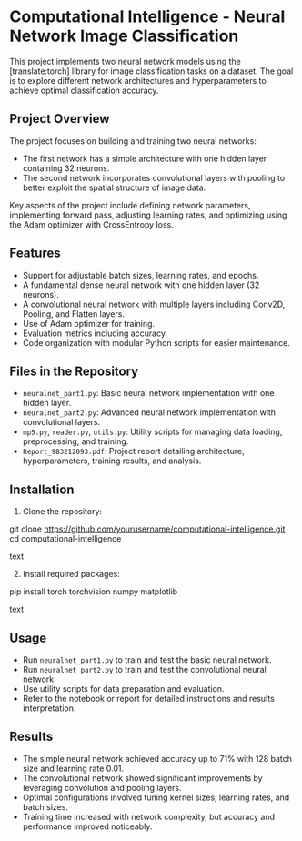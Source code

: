 # Computational Intelligence - Neural Network Image Classification

This project implements two neural network models using the [translate:torch] library for image classification tasks on a dataset. The goal is to explore different network architectures and hyperparameters to achieve optimal classification accuracy.

## Project Overview

The project focuses on building and training two neural networks:

- The first network has a simple architecture with one hidden layer containing 32 neurons.
- The second network incorporates convolutional layers with pooling to better exploit the spatial structure of image data.

Key aspects of the project include defining network parameters, implementing forward pass, adjusting learning rates, and optimizing using the Adam optimizer with CrossEntropy loss.

## Features

- Support for adjustable batch sizes, learning rates, and epochs.
- A fundamental dense neural network with one hidden layer (32 neurons).
- A convolutional neural network with multiple layers including Conv2D, Pooling, and Flatten layers.
- Use of Adam optimizer for training.
- Evaluation metrics including accuracy.
- Code organization with modular Python scripts for easier maintenance.

## Files in the Repository

- `neuralnet_part1.py`: Basic neural network implementation with one hidden layer.
- `neuralnet_part2.py`: Advanced neural network implementation with convolutional layers.
- `mp5.py`, `reader.py`, `utils.py`: Utility scripts for managing data loading, preprocessing, and training.
- `Report_983212093.pdf`: Project report detailing architecture, hyperparameters, training results, and analysis.

## Installation

1. Clone the repository:

git clone https://github.com/yourusername/computational-intelligence.git
cd computational-intelligence

text

2. Install required packages:

pip install torch torchvision numpy matplotlib

text

## Usage

- Run `neuralnet_part1.py` to train and test the basic neural network.
- Run `neuralnet_part2.py` to train and test the convolutional neural network.
- Use utility scripts for data preparation and evaluation.
- Refer to the notebook or report for detailed instructions and results interpretation.

## Results

- The simple neural network achieved accuracy up to 71% with 128 batch size and learning rate 0.01.
- The convolutional network showed significant improvements by leveraging convolution and pooling layers.
- Optimal configurations involved tuning kernel sizes, learning rates, and batch sizes.
- Training time increased with network complexity, but accuracy and performance improved noticeably.
